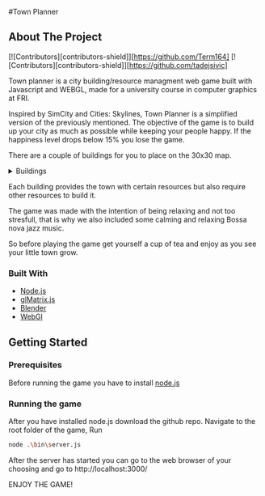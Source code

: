 #Town Planner

<!-- ABOUT THE PROJECT -->
## About The Project

[![Contributors][contributors-shield]][https://github.com/Term164]
[![Contributors][contributors-shield]][https://github.com/tadejsivic]

Town planner is a city building/resource managment web game built with Javascript and WEBGL,
made for a university course in computer graphics at FRI.

Inspired by SimCity and Cities: Skylines, Town Planner is a simplified version of the previously mentioned.
The objective of the game is to build up your city as much as possible while keeping your people happy.
If the happiness level drops below 15% you lose the game.

There are a couple of buildings for you to place on the 30x30 map.
<!-- TABLE OF CONTENTS -->
<details>
  <summary>Buildings</summary>
  <ol>
    <li>House - 2 pop</li>
    <li>Factory - 30 goods</li>
    <li>Shop - 10 income</li>
    <li>Wind turbine - 100 energy</li>
    <li>Road</li>
    <li>Town hall</li>
  </ol>
</details>

Each building provides the town with certain resources but also require other resources to build it.

The game was made with the intention of being relaxing and not too stresfull, that is why we also included
some calming and relaxing Bossa nova jazz music.

So before playing the game get yourself a cup of tea and enjoy as you see your little town grow.

### Built With

* [Node.js](https://nodejs.org/en/)
* [glMatrix.js](https://glmatrix.net/)
* [Blender](https://www.blender.org/)
* [WebGl](https://get.webgl.org/)


<!-- GETTING STARTED -->
## Getting Started

### Prerequisites
Before running the game you have to install <a href="https://nodejs.org/en/">node.js</a>

### Running the game

After you have installed node.js download the github repo. Navigate to the root folder of the game,
Run
 ```sh 
node .\bin\server.js
```
After the server has started you can go to the web browser of your choosing and go to http://localhost:3000/

ENJOY THE GAME!